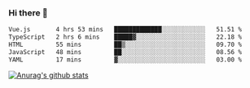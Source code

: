 ### Hi there 👋



<!--
**webB1an/webB1an** is a ✨ _special_ ✨ repository because its `README.md` (this file) appears on your GitHub profile.

Here are some ideas to get you started:

- 🔭 I’m currently working on ...
- 🌱 I’m currently learning ...
- 👯 I’m looking to collaborate on ...
- 🤔 I’m looking for help with ...
- 💬 Ask me about ...
- 📫 How to reach me: ...
- 😄 Pronouns: ...
- ⚡ Fun fact: ...
-->

<!--START_SECTION:waka-->

```txt
Vue.js       4 hrs 53 mins   █████████████░░░░░░░░░░░░   51.51 %
TypeScript   2 hrs 6 mins    █████▓░░░░░░░░░░░░░░░░░░░   22.18 %
HTML         55 mins         ██▒░░░░░░░░░░░░░░░░░░░░░░   09.70 %
JavaScript   48 mins         ██░░░░░░░░░░░░░░░░░░░░░░░   08.56 %
YAML         17 mins         ▓░░░░░░░░░░░░░░░░░░░░░░░░   03.00 %
```

<!--END_SECTION:waka-->


[![Anurag's github stats](https://github-readme-stats.vercel.app/api?username=webB1an&show_icons=true&theme=radical)](https://github.com/anuraghazra/github-readme-stats)

